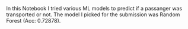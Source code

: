 In this Notebook I tried various ML models to predict if a passanger was transported or not. The model I picked for the submission was Random Forest (Acc: 0.72878).
